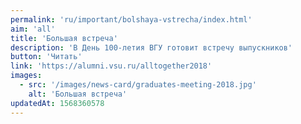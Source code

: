 ```yaml
---
permalink: 'ru/important/bolshaya-vstrecha/index.html'
aim: 'all'
title: 'Большая встреча'
description: 'В День 100-летия ВГУ готовит встречу выпускников'
button: 'Читать'
link: 'https://alumni.vsu.ru/alltogether2018'
images:
  - src: '/images/news-card/graduates-meeting-2018.jpg'
    alt: 'Большая встреча'
updatedAt: 1568360578
---
```

